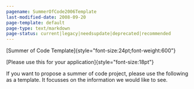 ```yaml
---
pagename: SummerOfCode2006Template
last-modified-date: 2008-09-20
page-template: default
page-type: text/markdown
page-status: current|legacy|needsupdate|deprecated|recommended
---
```

[Summer of Code Template]{style="font-size:24pt;font-weight:600"}

[Please use this for your application]{style="font-size:18pt"}

If you want to propose a summer of code project, please use the
following as a template. It focusses on the information we would like to
see.
